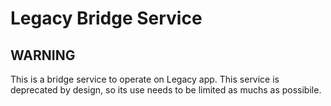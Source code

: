 # Legacy Bridge Service

## WARNING

This is a bridge service to operate on Legacy app. This service is deprecated by design, so its use needs to be limited as muchs as possibile.
